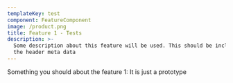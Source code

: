```yaml
---
templateKey: test
component: FeatureComponent
image: /product.png
title: Feature 1 - Tests
description: >-
  Some description about this feature will be used. This should be included in
  the header meta data
---
```



Something you should about the feature 1: It is just a prototype
